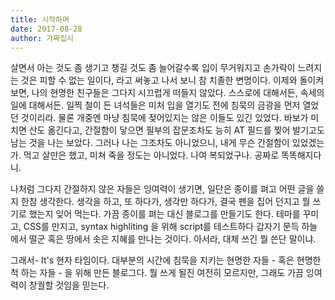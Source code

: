 ```yaml
---
title: 시작하며
date: 2017-08-28
author: 가짜집시
---
```



살면서 아는 것도 좀 생기고 챙길 것도 좀 늘어갈수록 입이 무거워지고 손가락이 느려지는 것은 피할 수 없는 일이다, 라고 써놓고 나서 보니 참 치졸한 변명이다. 이제와 돌이켜보면, 나의 현명한 친구들은 그다지 시끄럽게 떠들지 않았다. 스스로에 대해서든, 속세의 일에 대해서든. 일찍 철이 든 녀석들은 미처 입을 열기도 전에 침묵의 금광을 먼저 열었던 것이리라. 물론 개중엔 마냥 침묵에 젖어있지는 않은 이들도 있긴 있었다. 바보가 미치면 산도 옮긴다고, 간절함이 닿으면 필부의 잡문조차도 능히 AT 필드를 찢어 발기고도 남는 것을 나는 보았다. 그러나 나는 그조차도 아니었으니, 내게 무슨 간절함이 있었겠는가. 먹고 살만은 했고, 미쳐 죽을 정도는 아니었다. 나여 복되었구나. 공짜로 똑똑해지다니. 


나처럼 그다지 간절하지 않은 자들은 잉여력이 생기면, 일단은 종이를 펴고 어떤 글을 쓸지 한참 생각한다. 생각을 하고, 또 하다가, 생각만 하다가, 결국 펜을 집어 던지고 뭘 쓰기로 했는지 잊어 먹는다. 가끔 종이를 펴는 대신 블로그를 만들기도 한다. 테마를 꾸미고, CSS를 만지고, syntax highliting 을 위해 script를 테스트하다 갑자기 문득 하늘에서 떨군 혹은 땅에서 솟은 지혜를 만나는 것이다. 아서라, 대체 쓰긴 뭘 쓴단 말이냐.


그래서- It's 현자 타임이다. 대부분의 시간에 침묵을 지키는 현명한 자들 - 혹은 현명한척 하는 자들 - 을 위해 만든 블로그다. 뭘 쓰게 될진 여전히 모르지만, 그래도 가끔 잉여력이 창궐할 것임을 믿는다.  